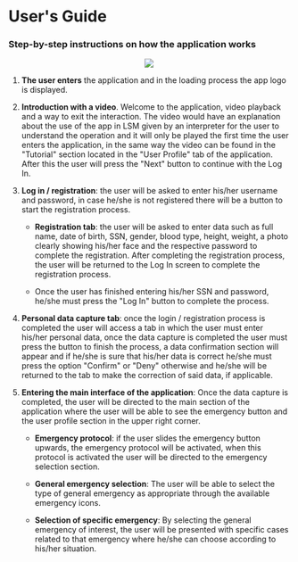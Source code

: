 # User's Guide 

### Step-by-step instructions on how the application works 

<p align="center">
  <img src="/Artifacts/medium-fiedelity model.jpeg">
</p>

1. **The user enters** the application and in the loading process the app logo is displayed. 

2. **Introduction with a video**. Welcome to the application, video playback and a way to exit the interaction. The video would have an explanation about the use of the app in LSM given by an interpreter for the user to understand the operation and it will only be played the first time the user enters the application, in the same way the video can be found in the "Tutorial" section located in the "User Profile" tab of the application. After this the user will press the "Next" button to continue with the Log In. 

3. **Log in / registration**: the user will be asked to enter his/her username and password, in case he/she is not registered there will be a button to start the registration process.  

	- **Registration tab**: the user will be asked to enter data such as full name, date of birth, SSN, gender, blood type, height, weight, a photo clearly showing his/her face and the respective password to complete the registration. After completing the registration process, the user will be returned to the Log In screen to complete the registration process. 

	- Once the user has finished entering his/her SSN and password, he/she must press the "Log In" button to complete the process. 

4. **Personal data capture tab**: once the login / registration process is completed the user will access a tab in which the user must enter his/her personal data, once the data capture is completed the user must press the button to finish the process, a data confirmation section will appear and if he/she is sure that his/her data is correct he/she must press the option "Confirm" or "Deny" otherwise and he/she will be returned to the tab to make the correction of said data, if applicable.  

5. **Entering the main interface of the application**: Once the data capture is completed, the user will be directed to the main section of the application where the user will be able to see the emergency button and the user profile section in the upper right corner. 

	- **Emergency protocol**: if the user slides the emergency button upwards, the emergency protocol will be activated, when this protocol is activated the user will be directed to the emergency selection section. 

	- **General emergency selection**: The user will be able to select the type of general emergency as appropriate through the available emergency icons. 

	- **Selection of specific emergency**: By selecting the general emergency of interest, the user will be presented with specific cases related to that emergency where he/she can choose according to his/her situation.
